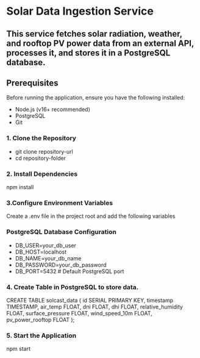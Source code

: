 # Solar Data Ingestion Service
## This service fetches solar radiation, weather, and rooftop PV power data from an external API, processes it, and stores it in a PostgreSQL database.

## Prerequisites
Before running the application, ensure you have the following installed:

- Node.js (v16+ recommended)
- PostgreSQL
- Git

### 1. **Clone  the Repository**

- git clone repository-url
- cd repository-folder

### 2. Install Dependencies
   npm install

### 3.Configure Environment Variables
Create a .env file in the project root and add the following variables

### PostgreSQL Database Configuration
- DB_USER=your_db_user
- DB_HOST=localhost
- DB_NAME=your_db_name
- DB_PASSWORD=your_db_password
- DB_PORT=5432  # Default PostgreSQL port


### 4. Create Table in PostgreSQL to store data.

CREATE TABLE solcast_data (
    id SERIAL PRIMARY KEY,
    timestamp TIMESTAMP,
    air_temp FLOAT,
    dni FLOAT,
    dhi FLOAT,
    relative_humidity FLOAT,
    surface_pressure FLOAT,
    wind_speed_10m FLOAT,
    pv_power_rooftop FLOAT
);

### 5. Start the Application
   npm start
